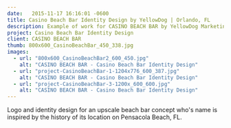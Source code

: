 ```yaml
---
date:   2015-11-17 16:16:01 -0600
title: Casino Beach Bar Identity Design by YellowDog | Orlando, FL
description: Example of work for CASINO BEACH BAR by YellowDog Marketing Inc. | Orlando Graphic Design Agency
project: Casino Beach Bar Identity Design
client: CASINO BEACH BAR
thumb: 800x600_CasinoBeachBar_450_338.jpg
images:
  - url: "800x600_CasinoBeachBar2_600_450.jpg"
    alt: "CASINO BEACH BAR - Casino Beach Bar Identity Design"
  - url: "project-CasinoBeachBar-1-1204x776_600_387.jpg"
    alt: "CASINO BEACH BAR - Casino Beach Bar Identity Design"
  - url: "project-CasinoBeachBar-3-1200x_600_600.jpg"
    alt: "CASINO BEACH BAR - Casino Beach Bar Identity Design"
---
```

Logo and identity design for an upscale beach bar concept who's name is inspired by the history of its location on Pensacola Beach, FL.